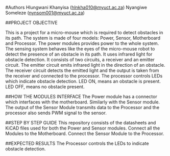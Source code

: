 #Authors
Hlungwani Khanyisa (hlnkha010@myuct.ac.za)
Nyangiwe Someleze (nynsom001@myuct.ac.za)

##PROJECT OBJECTIVE

This is a project for a micro-mouse which is required to detect obstacles in its path. The system is made of four models: Power, Sensor, Motherboard and Processor. The power modules provides power to the whole system. The sensing system behaves like the eyes of the micro-mouse robot to detect the presence of an obstacle in its path. It uses infrared light for obstacle detection. It consists of two circuits, a receiver and an emitter circuit. The emitter circuit emits infrared light in the direction of an obstacle. The receiver circuit detects the emitted light and the output is taken from the receiver and connected to the processor. The processor controls LEDs which indicate obstacle detection. LED ON, means an obstacle is present. LED OFF, means no obstacle present. 

##HOW THE MODULES INTERFACE
The Power module has a connector which interfaces with the motherboard. Similarly with the Sensor module. The output of the Sensor Module transmits data to the Processor and the processor also sends PWM signal to the sensor. 

##STEP BY STEP GUIDE
This repository consists of the datasheets and KiCAD files used for both the Power and Sensor modules.
Connect all the Modules to the Motherboard.
Connect the Sensor Module to the Processor.

##EXPECTED RESULTS
The Processor controls the LEDs to indicate obstacle detection. 


